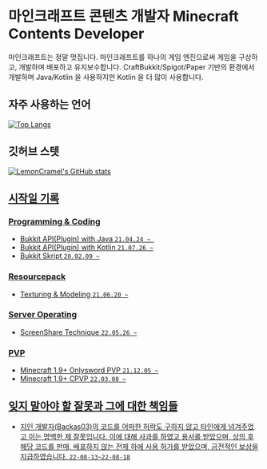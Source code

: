 # 마인크래프트 콘텐츠 개발자 Minecraft Contents Developer

마인크래프트는 정말 멋집니다. 
마인크래프트를 하나의 게임 엔진으로써 게임을 구상하고, 개발하며 배포하고 유지보수합니다.
CraftBukkit/Spigot/Paper 기반의 환경에서 개발하며 Java/Kotlin 을 사용하지만 Kotlin 을 더 많이 사용합니다.


## 자주 사용하는 언어
<a href="https://github.com/I-am-ddang" target="_blank">
    <img src="https://github-readme-stats.vercel.app/api/top-langs/?username=I-am-ddang&layout=compact&show_icons=true&theme=radical" alt="Top Langs"/>
</a>

## 깃허브 스텟
<a href="https://github.com/I-am-ddang" target="_blank">
    <img src="https://github-readme-stats.vercel.app/api?username=I-am-ddang&show_icons=true&count_private=true&include_all_commits=true&theme=radical" alt="LemonCramel's GitHub stats"/>

## 시작일 기록
### Programming & Coding
* Bukkit API(Plugin) with Java `21.04.24 ~ `
* Bukkit API(Plugin) with Kotlin `21.07.26 ~`
* Bukkit Skript `20.02.09 ~`

### Resourcepack
* Texturing & Modeling `21.06.20 ~`

### Server Operating
* ScreenShare Technique `22.05.26 ~`

### PVP
* Minecraft 1.9+ Onlysword PVP `21.12.05 ~`
* Minecraft 1.9+ CPVP `22.03.08 ~`

## 잊지 말아야 할 잘못과 그에 대한 책임들
* 지인 개발자(Backas03)의 코드를 어떠한 허락도 구하지 않고 타인에게 넘겨주었고 이는 명백한 제 잘못입니다. 이에 대해 사과를 하였고 용서를 받았으며, 상의 후 해당 코드를 판매, 배포하지 않는 전제 하에 사용 허가를 받았으며, 금전적인 보상을 지급하였습니다. `22-08-13~22-08-18`
